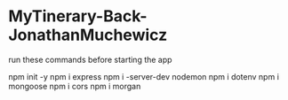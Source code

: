 # MyTinerary-Back-JonathanMuchewicz

run these commands before starting the app

npm init -y
npm i express
npm i -server-dev nodemon
npm i dotenv
npm i mongoose
npm i cors
npm i morgan